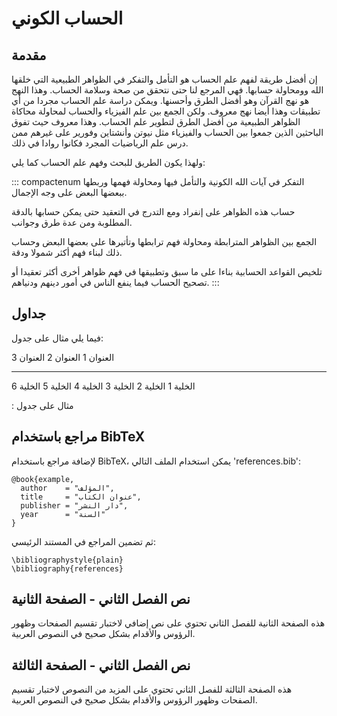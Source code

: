# الحساب الكوني

## مقدمة

إن أفضل طريقة لفهم علم الحساب هو التأمل والتفكر في الظواهر الطبيعية التي
خلقها الله وومحاولة حسابها. فهي المرجع لنا حتى نتحقق من صحة وسلامة
الحساب. وهذا النهج هو نهج القرآن وهو أفضل الطرق وأحسنها. ويمكن دراسة علم
الحساب مجردا من أي تطبيقات وهذا أيضا نهج معروف. ولكن الجمع بين علم
الفيزياء والحساب لمحاولة محاكاة الظواهر الطبيعية من أفضل الطرق لتطوير
علم الحساب. وهذا معروف حيث تفوق الباحثين الذين جمعوا بين الحساب
والفيزياء مثل نيوتن وأنشتاين وفورير على غيرهم ممن درس علم الرياضيات
المجرد فكانوا روادا في ذلك.

ولهذا يكون الطريق للبحث وفهم علم الحساب كما يلي:

::: compactenum
التفكر في آيات الله الكونية والتأمل فيها ومحاولة فهمها وربطها ببعضها
البعض على وجه الإجمال.

حساب هذه الظواهر على إنفراد ومع التدرج في التعقيد حتى يمكن حسابها بالدقة
المطلوبة ومن عدة طرق وجوانب.

الجمع بين الظواهر المترابطة ومحاولة فهم ترابطها وتأتيرها على بعضها البعض
وحساب ذلك لبناء فهم أكثر شمولا ودقة.

تلخيص القواعد الحسابية بناءا على ما سبق وتطبيقها في فهم ظواهر أخرى أكثر
تعقيدا أو تصحيح الحساب فيما ينفع الناس في أمور دينهم ودنياهم.
:::

## جداول

فيما يلي مثال على جدول:

   العنوان 1   العنوان 2   العنوان 3
  ----------- ----------- -----------
   الخلية 1    الخلية 2    الخلية 3
   الخلية 4    الخلية 5    الخلية 6

  : مثال على جدول

## مراجع باستخدام BibTeX

لإضافة مراجع باستخدام BibTeX، يمكن استخدام الملف التالي
'references.bib':

    @book{example,
      author    = "المؤلف",
      title     = "عنوان الكتاب",
      publisher = "دار النشر",
      year      = "السنة"
    }

ثم تضمين المراجع في المستند الرئيسي:

    \bibliographystyle{plain}
    \bibliography{references}

## نص الفصل الثاني - الصفحة الثانية

هذه الصفحة الثانية للفصل الثاني تحتوي على نص إضافي لاختبار تقسيم الصفحات
وظهور الرؤوس والأقدام بشكل صحيح في النصوص العربية.

## نص الفصل الثاني - الصفحة الثالثة

هذه الصفحة الثالثة للفصل الثاني تحتوي على المزيد من النصوص لاختبار تقسيم
الصفحات وظهور الرؤوس والأقدام بشكل صحيح في النصوص العربية.
